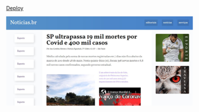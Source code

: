 <a href="https://noticiasbr.netlify.app/" align="center">
   Deploy 
</a>


<p align="center">
   <img src="./img/screenshot_noticias.br.jpg" width=""/>
</p>